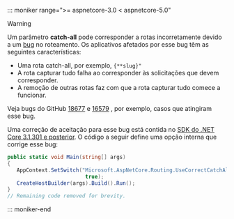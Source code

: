 ::: moniker range=">= aspnetcore-3.0 < aspnetcore-5.0"

> [!WARNING]
> Um parâmetro **catch-all** pode corresponder a rotas incorretamente devido a um [bug](https://github.com/dotnet/aspnetcore/issues/18677) no roteamento. Os aplicativos afetados por esse bug têm as seguintes características:
>
> * Uma rota catch-all, por exemplo, `{**slug}"`
> * A rota capturar tudo falha ao corresponder às solicitações que devem corresponder.
> * A remoção de outras rotas faz com que a rota capturar tudo comece a funcionar.
>
> Veja bugs do GitHub [18677](https://github.com/dotnet/aspnetcore/issues/18677) e [16579](https://github.com/dotnet/aspnetcore/issues/16579) , por exemplo, casos que atingiram esse bug.
>
> Uma correção de aceitação para esse bug está contida no [SDK do .NET Core 3.1.301 e posterior](https://dotnet.microsoft.com/download/dotnet-core/3.1). O código a seguir define uma opção interna que corrige esse bug:
>
>```csharp
>public static void Main(string[] args)
>{
>    AppContext.SetSwitch("Microsoft.AspNetCore.Routing.UseCorrectCatchAllBehavior", 
>                          true);
>    CreateHostBuilder(args).Build().Run();
>}
>// Remaining code removed for brevity.
>```

::: moniker-end
